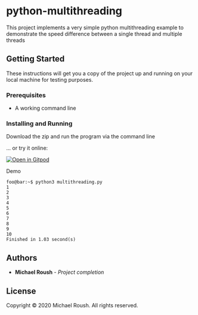 # python-multithreading

This project implements a very simple python multithreading example to demonstrate the speed difference between a single thread and multiple threads

## Getting Started

These instructions will get you a copy of the project up and running on your local machine for testing purposes.

### Prerequisites

- A working command line

### Installing and Running

Download the zip and run the program via the command line

... or try it online:

[![Open in Gitpod](https://gitpod.io/button/open-in-gitpod.svg)](https://gitpod.io/#https://github.com/mikeyroush/python-multithreading)

Demo

```console
foo@bar:~$ python3 multithreading.py
1
2
3
4
5
6
7
8
9
10
Finished in 1.03 second(s)
```

## Authors

* **Michael Roush** - *Project completion*

## License

Copyright © 2020 Michael Roush. All rights reserved.

